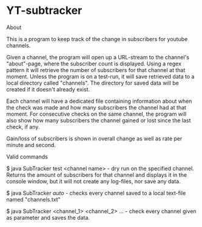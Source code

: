 # YT-subtracker

About

This is a program to keep track of the change in subscribers for youtube channels.

Given a channel, the program will open up a URL-stream to the channel's "about"-page, where the subscriber 
count is displayed. Using a regex pattern it will retrieve the number of subscribers for that channel at that
moment. Unless the program is on a test-run, it will save retrieved data to a local directory called "channels". 
The directory for saved data will be created if it doesn't already exist.

Each channel will have a dedicated file containing information about when the check was made and how many subscribers
the channel had at that moment. For consecutive checks on the same channel, the program will also show how many 
subscribers the channel gained or lost since the last check, if any.

Gain/loss of subscribers is shown in overall change as well as rate per minute and second.


Valid commands

$ java SubTracker test \<channel name\> - dry run on the specified channel. Returns the amount of subscribers 
    for that channel and displays it in the console window, but it will not create any log-files, nor save 
    any data.

$ java SubTracker $auto$ - checks every channel saved to a local text-file named "channels.txt"

$ java SubTracker \<channel_1\> \<channel_2\> ... - check every channel given as parameter and saves the data.
